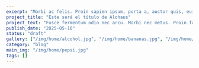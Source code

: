 ```yaml
---
excerpt: "Morbi ac felis. Proin sapien ipsum, porta a, auctor quis, euismod ut, mi."
project_title: "Este será el título de Alohaus"
project_text: "Fusce fermentum odio nec arcu. Morbi nec metus. Proin faucibus arcu quis ante. Fusce risus nisl, viverra et, tempor et, pretium in, sapien. Fusce fermentum.Fusce fermentum odio nec arcu.  || Morbi nec metus. Proin faucibus arcu quis ante. Fusce risus nisl, viverra et, tempor et, pretium in, sapien. Fusce fermentum. || Fusce fermentum odio nec arcu. Morbi nec metus.  || Class aptent taciti sociosqu ad litora torquent per conubia nostra, per inceptos hymenaeos. Curabitur nisi. Aenean massa. || Proin faucibus arcu quis ante. Fusce risus nisl, viverra et, tempor et, pretium in, sapien. Fusce fermentum. | Mauris sollicitudin fermentum libero. Curabitur turpis.  || Class aptent taciti sociosqu ad litora torquent per conubia nostra, per inceptos hymenaeos. Curabitur nisi. Aenean massa."
publish_date: "2025-05-10"
status: "draft"
gallery: ["/img/home/alcohol.jpg", "/img/home/bananas.jpg", "/img/home/pepsi.jpg"]
category: "blog"
main_img: "/img/home/pepsi.jpg"
tags: []
---
```

